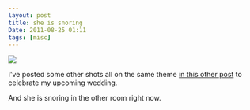 ```yaml
---
layout: post
title: she is snoring
Date: 2011-08-25 01:11
tags: [misc]
---
```

 

[![](http://dl.dropbox.com/u/179731/9351429683.jpg)](http://www.flickr.com/photos/aadm/sets/72157627511661292/)

I've posted some other shots all on the same theme [in this other post](http://aadm.github.com/2011-08-24-giulia.html) to celebrate my upcoming wedding.

And she is snoring in the other room right now.
